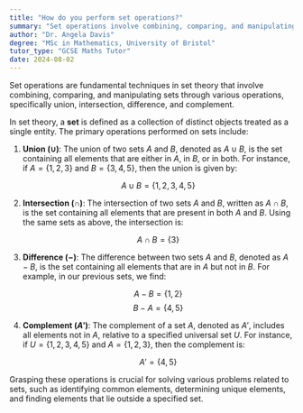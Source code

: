 ```yaml
---
title: "How do you perform set operations?"
summary: "Set operations involve combining, comparing, and manipulating sets using union, intersection, difference, and complement."
author: "Dr. Angela Davis"
degree: "MSc in Mathematics, University of Bristol"
tutor_type: "GCSE Maths Tutor"
date: 2024-08-02
---
```


Set operations are fundamental techniques in set theory that involve combining, comparing, and manipulating sets through various operations, specifically union, intersection, difference, and complement.

In set theory, a **set** is defined as a collection of distinct objects treated as a single entity. The primary operations performed on sets include:

1. **Union ($\cup$)**: The union of two sets $A$ and $B$, denoted as $A \cup B$, is the set containing all elements that are either in $A$, in $B$, or in both. For instance, if $A = \{1, 2, 3\}$ and $B = \{3, 4, 5\}$, then the union is given by:

   $$ A \cup B = \{1, 2, 3, 4, 5\} $$

2. **Intersection ($\cap$)**: The intersection of two sets $A$ and $B$, written as $A \cap B$, is the set containing all elements that are present in both $A$ and $B$. Using the same sets as above, the intersection is:

   $$ A \cap B = \{3\} $$

3. **Difference ($-$)**: The difference between two sets $A$ and $B$, denoted as $A - B$, is the set containing all elements that are in $A$ but not in $B$. For example, in our previous sets, we find:

   $$ A - B = \{1, 2\} $$
   $$ B - A = \{4, 5\} $$

4. **Complement ($A'$)**: The complement of a set $A$, denoted as $A'$, includes all elements not in $A$, relative to a specified universal set $U$. For instance, if $U = \{1, 2, 3, 4, 5\}$ and $A = \{1, 2, 3\}$, then the complement is:

   $$ A' = \{4, 5\} $$

Grasping these operations is crucial for solving various problems related to sets, such as identifying common elements, determining unique elements, and finding elements that lie outside a specified set.
    